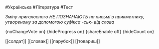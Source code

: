 #Українська #Література #Тест

*Зміну приголосного НЕ ПОЗНАЧАЮТЬ на письмі в прикметнику, утвореному за допомогою суфікса -ськ- від слова*

{noChangeVote on}
{hideProgress on}
{shareEnable off}
{hideCount on}

[[солдат]]
[[словак]]
[[парубок]]
[[товариш]]
